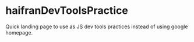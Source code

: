 # haifranDevToolsPractice
Quick landing page to use as JS dev tools practices instead of using google homepage.

